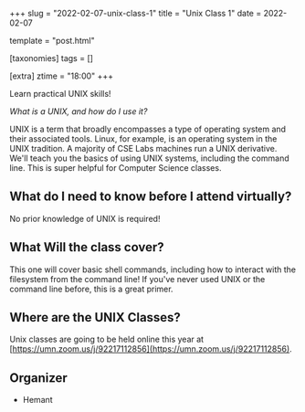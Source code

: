 +++
slug = "2022-02-07-unix-class-1"
title = "Unix Class 1"
date = 2022-02-07

template = "post.html"

[taxonomies]
tags = []

[extra]
ztime = "18:00"
+++

Learn practical UNIX skills!

<!-- more -->

*What is a UNIX, and how do I use it?*

UNIX is a term that broadly encompasses a type of operating system and their associated tools. Linux, for example, is an operating system
in the UNIX tradition. A majority of CSE Labs machines run a UNIX derivative. We'll teach you the basics of using UNIX systems, including
the command line. This is super helpful for Computer Science classes.

## What do I need to know before I attend virtually?

No prior knowledge of UNIX is required!

## What Will the class cover?

This one will cover basic shell commands, including how to interact with the filesystem from the command line!
If you've never used UNIX or the command line before, this is a great primer.

## Where are the UNIX Classes?

Unix classes are going to be held online this year at [https://umn.zoom.us/j/92217112856](https://umn.zoom.us/j/92217112856).

## Organizer
* Hemant

